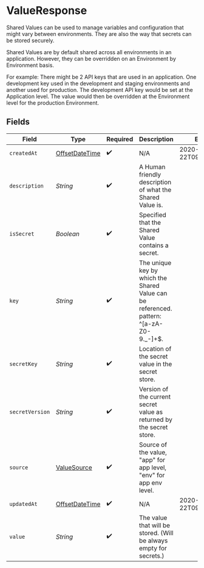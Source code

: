 # ValueResponse

Shared Values can be used to manage variables and configuration that might vary between environments. They are also the way that secrets can be stored securely.

Shared Values are by default shared across all environments in an application. However, they can be overridden on an Environment by Environment basis.

For example: There might be 2 API keys that are used in an application. One development key used in the development and staging environments and another used for production. The development API key would be set at the Application level. The value would then be overridden at the Environment level for the production Environment.


## Fields

| Field                                                                                     | Type                                                                                      | Required                                                                                  | Description                                                                               | Example                                                                                   |
| ----------------------------------------------------------------------------------------- | ----------------------------------------------------------------------------------------- | ----------------------------------------------------------------------------------------- | ----------------------------------------------------------------------------------------- | ----------------------------------------------------------------------------------------- |
| `createdAt`                                                                               | [OffsetDateTime](https://docs.oracle.com/javase/8/docs/api/java/time/OffsetDateTime.html) | :heavy_check_mark:                                                                        | N/A                                                                                       | 2020-06-22T09:37:23.523Z                                                                  |
| `description`                                                                             | *String*                                                                                  | :heavy_check_mark:                                                                        | A Human friendly description of what the Shared Value is.                                 |                                                                                           |
| `isSecret`                                                                                | *Boolean*                                                                                 | :heavy_check_mark:                                                                        | Specified that the Shared Value contains a secret.                                        |                                                                                           |
| `key`                                                                                     | *String*                                                                                  | :heavy_check_mark:                                                                        | The unique key by which the Shared Value can be referenced. pattern: ^[a-zA-Z0-9._-]+$.   |                                                                                           |
| `secretKey`                                                                               | *String*                                                                                  | :heavy_check_mark:                                                                        | Location of the secret value in the secret store.                                         |                                                                                           |
| `secretVersion`                                                                           | *String*                                                                                  | :heavy_check_mark:                                                                        | Version of the current secret value as returned by the secret store.                      |                                                                                           |
| `source`                                                                                  | [ValueSource](../../models/shared/ValueSource.md)                                         | :heavy_check_mark:                                                                        | Source of the value, "app" for app level, "env" for app env level.                        |                                                                                           |
| `updatedAt`                                                                               | [OffsetDateTime](https://docs.oracle.com/javase/8/docs/api/java/time/OffsetDateTime.html) | :heavy_check_mark:                                                                        | N/A                                                                                       | 2020-06-22T09:37:23.523Z                                                                  |
| `value`                                                                                   | *String*                                                                                  | :heavy_check_mark:                                                                        | The value that will be stored. (Will be always empty for secrets.)                        |                                                                                           |